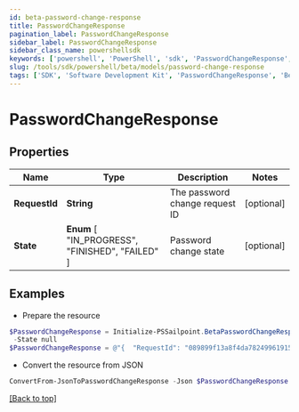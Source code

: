```yaml
---
id: beta-password-change-response
title: PasswordChangeResponse
pagination_label: PasswordChangeResponse
sidebar_label: PasswordChangeResponse
sidebar_class_name: powershellsdk
keywords: ['powershell', 'PowerShell', 'sdk', 'PasswordChangeResponse', 'BetaPasswordChangeResponse'] 
slug: /tools/sdk/powershell/beta/models/password-change-response
tags: ['SDK', 'Software Development Kit', 'PasswordChangeResponse', 'BetaPasswordChangeResponse']
---
```



# PasswordChangeResponse

## Properties

Name | Type | Description | Notes
------------ | ------------- | ------------- | -------------
**RequestId** | **String** | The password change request ID | [optional] 
**State** |  **Enum** [  "IN_PROGRESS",    "FINISHED",    "FAILED" ] | Password change state | [optional] 

## Examples

- Prepare the resource
```powershell
$PasswordChangeResponse = Initialize-PSSailpoint.BetaPasswordChangeResponse  -RequestId 089899f13a8f4da7824996191587bab9 `
 -State null
$PasswordChangeResponse = @"{  "RequestId": "089899f13a8f4da7824996191587bab9", "State": "null" }"@
```

- Convert the resource from JSON
```powershell
ConvertFrom-JsonToPasswordChangeResponse -Json $PasswordChangeResponse
```


[[Back to top]](#) 

